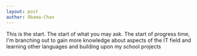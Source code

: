 ```yaml
---
layout: post
author: Obama-Chan
---
```

This is the start. The start of what you may ask. The start of progress time, I'm branching out to gain more knowledge about aspects of the IT field and learning other languages and building upon my school projects

